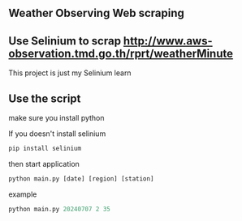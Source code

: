 
## Weather Observing Web scraping
## Use Selinium to scrap http://www.aws-observation.tmd.go.th/rprt/weatherMinute
This project is just my Selinium learn

## Use the script 
make sure you install python

If you doesn't install selinium
```bash
pip install selinium
```
then start application
```python
python main.py [date] [region] [station]
```
example
```python
python main.py 20240707 2 35
```
